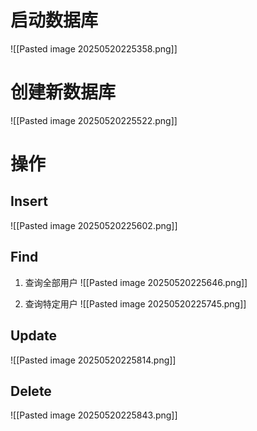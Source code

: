 # 启动数据库
![[Pasted image 20250520225358.png]]

# 创建新数据库
![[Pasted image 20250520225522.png]]

# 操作

## Insert
![[Pasted image 20250520225602.png]]

## Find
1. 查询全部用户
![[Pasted image 20250520225646.png]]

2. 查询特定用户
![[Pasted image 20250520225745.png]]

## Update

![[Pasted image 20250520225814.png]]
## Delete

![[Pasted image 20250520225843.png]]